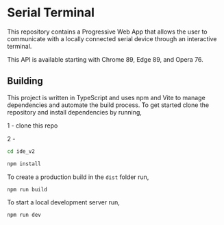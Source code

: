 # Serial Terminal

This repository contains a Progressive Web App that allows the user to
communicate with a locally connected serial device through an interactive
terminal.

This API is available starting with Chrome 89, Edge 89, and Opera 76.

## Building

This project is written in TypeScript and uses npm and Vite to manage
dependencies and automate the build process. To get started clone the
repository and install dependencies by running,

1 - clone this repo

2 - 
```sh
cd ide_v2
```

```sh
npm install
```

To create a production build in the `dist` folder run,

```sh
npm run build
```

To start a local development server run,

```sh
npm run dev
```

